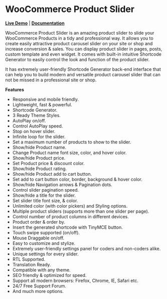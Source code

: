# WooCommerce Product Slider


[__Live Demo__](https://shapedplugin.com/demo/woocommerce-product-slider-pro/) | [__Documentation__](https://shapedplugin.com/docs/woocommerce-product-slider/)

WooCommerce Product Slider is an amazing product slider to slide your WooCommerce Products in a tidy and professional way. It allows you to create easily attractive product carousel slider on your site or shop and increase conversion & sales. You can display product slider in pages, posts, custom template and even widget. It comes with built-in intuitive Shortcode Generator to easily control the look and function of the product slider.

It has extremely user-friendly Shortcode Generator back-end interface that can help you to build modern and versatile product carousel slider that can not be missed in a professional site or shop.


**Features**

* Responsive and mobile friendly.
* Lightweight, fast & powerful.
* Shortcode Generator.
* 3 Ready Theme Styles.
* AutoPlay on/off.
* Control AutoPlay speed.
* Stop on hover slider.
* Infinite loop for the slider.
* Set a maximum number of products to show to the slider.
* Show/hide Product name.
* Change Product name font size, color, and hover color.
* Show/hide Product price.
* Set Product price & discount color.
* Show/hide Product rating.
* Show/hide Product add to cart button.
* Set add to cart button color, border, background & hover color.
* Show/hide Navigation arrows & Pagination dots.
* Control slider pagination speed.
* Show/hide a title for the slider.
* Set slider title font size, & color.
* Unlimited color (with color pickers) and Styling options.
* Multiple product sliders (supports more than one slider per page).
* Control number of product columns in different devices.
* Product order & order by.
* Insert the generated shortcode with TinyMCE button.
* Touch swipe supported (on/off).
* Mouse Draggable on/off.
* Easy to customize and stylize.
* Extremely user-friendly settings panel for coders and non-coders alike.
* Unique settings for every slider.
* RTL Supported.
* Translation Ready.
* Compatible with any theme.
* SEO friendly & optimized for speed.
* Support all modern browsers: Firefox, Chrome, IE, Safari etc.
* 24/7 Free Support Forum.
* And much more options.
